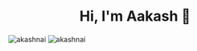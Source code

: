 <h1 align="center">Hi, I'm Aakash</a> 👋</h1>


<p><img align="center" src="https://github-readme-stats.vercel.app/api?username=akashnai&show_icons=true&locale=en" alt="akashnai" />
<img align="center" src="https://github-readme-streak-stats.herokuapp.com/?user=akashnai&" alt="akashnai" /></p>
